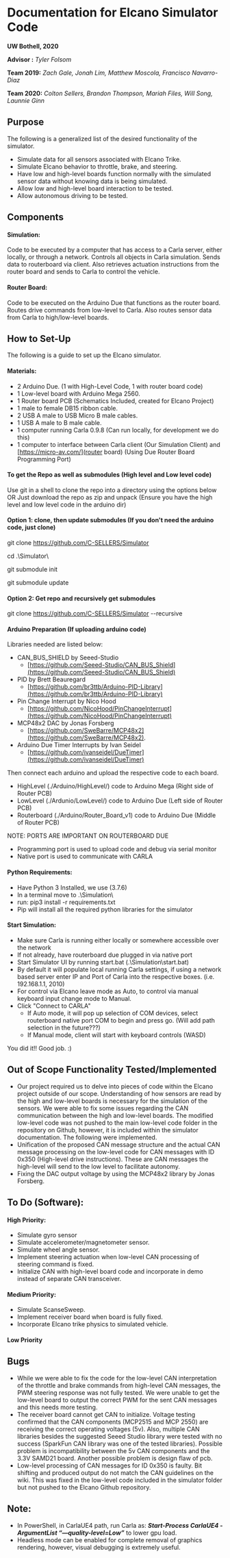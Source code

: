 # Documentation for Elcano Simulator Code

**UW Bothell, 2020**

**Advisor :** *Tyler Folsom*

**Team 2019:** *Zach Gale, Jonah Lim, Matthew Moscola, Francisco Navarro-Diaz*

**Team 2020:** *Colton Sellers, Brandon Thompson, Mariah Files, Will Song, Launnie Ginn*

## Purpose
The following is a generalized list of the desired functionality of the simulator.
 - Simulate data for all sensors associated with Elcano Trike.
 - Simulate Elcano behavior to throttle, brake, and steering.
 - Have low and high-level boards function normally with the simulated sensor data without knowing data is being simulated.
 - Allow low and high-level board interaction to be tested.
 - Allow autonomous driving to be tested.
 
## Components ##

#### Simulation:
Code to be executed by a computer that has access to a Carla server, either locally, or through a network.  Controls all objects in Carla simulation.  Sends data to routerboard via client.  Also retrieves actuation instructions from the router board and sends to Carla to control the vehicle.

#### Router Board:
Code to be executed on the Arduino Due that functions as the router board.  Routes drive commands from low-level to Carla.  Also routes sensor data from Carla to high/low-level boards.


## How to Set-Up ##
The following is a guide to set up the Elcano simulator.

#### Materials: 
- 2 Arduino Due. (1 with High-Level Code, 1 with router board code)
- 1 Low-level board with Arduino Mega 2560.
- 1 Router board PCB (Schematics Included, created for Elcano Project)
- 1 male to female DB15 ribbon cable.
- 2 USB A male to USB Micro B male cables.
- 1 USB A male to B male cable.
- 1 computer running Carla 0.9.8 (Can run locally, for development we do this)
- 1 computer to interface between Carla client (Our Simulation Client) and [https://micro-av.com/](router board) (Using Due Router Board Programming Port)

#### To get the Repo as well as submodules (High level and Low level code)
Use git in a shell to clone the repo into a directory using the options below
OR
Just download the repo as zip and unpack (Ensure you have the high level and low level code in the arduino dir)


#### Option 1: clone, then update submodules (If you don't need the arduino code, just clone)
git clone https://github.com/C-SELLERS/Simulator

cd .\Simulator\

git submodule init

git submodule update


#### Option 2: Get repo and recursively get submodules
git clone https://github.com/C-SELLERS/Simulator --recursive


#### Arduino Preparation (If uploading arduino code)
Libraries needed are listed below:

- CAN_BUS_SHIELD by Seeed-Studio
  - [https://github.com/Seeed-Studio/CAN_BUS_Shield](https://github.com/Seeed-Studio/CAN_BUS_Shield)
- PID by Brett Beauregard
  - [https://github.com/br3ttb/Arduino-PID-Library](https://github.com/br3ttb/Arduino-PID-Library)
- Pin Change Interrupt by Nico Hood
  - [https://github.com/NicoHood/PinChangeInterrupt](https://github.com/NicoHood/PinChangeInterrupt)
- MCP48x2 DAC by Jonas Forsberg
  - [https://github.com/SweBarre/MCP48x2](https://github.com/SweBarre/MCP48x2).
- Arduino Due Timer Interrupts by Ivan Seidel
  - [https://github.com/ivanseidel/DueTimer](https://github.com/ivanseidel/DueTimer)
  
  
Then connect each arduino and upload the respective code to each board. 
   - HighLevel (./Arduino/HighLevel/) code to Arduino Mega (Right side of Router PCB)
   - LowLevel (./Ardunio/LowLevel/) code to Arduino Due (Left side of Router PCB)
   - Routerboard (./Arduino/Router_Board_v1) code to Arduino Due (Middle of Router PCB)

NOTE: PORTS ARE IMPORTANT ON ROUTERBOARD DUE
  - Programming port is used to upload code and debug via serial monitor
  - Native port is used to communicate with CARLA


#### Python Requirements:
- Have Python 3 Installed, we use (3.7.6)
- In a terminal move to .\Simulation\
- run: pip3 install -r requirements.txt
- Pip will install all the required python libraries for the simulator

#### Start Simulation:
- Make sure Carla is running either locally or somewhere accessible over the network
- If not already, have routerboard due plugged in via native port
- Start Simulator UI by running start.bat (.\Simulation\start.bat)
- By default it will populate local running Carla settings, if using a network based server enter IP and Port of Carla into the respective boxes. (i.e. 192.168.1.1, 2010)
- For control via Elcano leave mode as Auto, to control via manual keyboard input change mode to Manual.
- Click "Connect to CARLA"
   - If Auto mode, it will pop up selection of COM devices, select routerboard native port COM to begin and press go. (Will add path selection in the future???)
   - If Manual mode, client will start with keyboard controls (WASD) 

You did it!! Good job. :)

## Out of Scope Functionality Tested/Implemented ##
- Our project required us to delve into pieces of code within the Elcano project outside of our scope.  Understanding of how sensors are read by the high and low-level boards is necessary for the simulation of the sensors.  We were able to fix some issues regarding the CAN communication between the high and low-level boards.  The modified low-level code was not pushed to the main low-level code folder in the repository on Github, however, it is included within the simulator documentation.  The following were implemented.
- Unification of the proposed CAN message structure and the actual CAN message processing on the low-level code for CAN messages with ID 0x350 (High-level drive instructions).  These are CAN messages the high-level will send to the low level to facilitate autonomy.
- Fixing the DAC output voltage by using the MCP48x2 library by Jonas Forsberg.

## To Do (Software): ##
#### High Priority:
- Simulate gyro sensor
- Simulate accelerometer/magnetometer sensor.
- Simulate wheel angle sensor.
- Implement steering actuation when low-level CAN processing of steering command is fixed.
- Initialize CAN with high-level board code and incorporate in demo instead of separate CAN transceiver.
#### Medium Priority:
- Simulate ScanseSweep.
- Implement receiver board when board is fully fixed.
- Incorporate Elcano trike physics to simulated vehicle.
#### Low Priority

## Bugs
- While we were able to fix the code for the low-level CAN interpretation of the throttle and brake commands from high-level CAN messages, the PWM steering response was not fully tested.  We were unable to get the low-level board to output the correct PWM for the sent CAN messages and this needs more testing.
- The receiver board cannot get CAN to initialize.  Voltage testing confirmed that the CAN components (MCP2515 and MCP 2550) are receiving the correct operating voltages (5v).  Also, multiple CAN libraries besides the suggested Seeed Studio library were tested with no success (SparkFun CAN library was one of the tested libraries).  Possible problem is incompatibility between the 5v CAN components and the 3.3V SAMD21 board.  Another possible problem is design flaw of pcb.
- Low-level processing of CAN messages for ID 0x350 is faulty.  Bit shifting and produced output do not match the CAN guidelines on the wiki.  This was fixed in the low-level code included in the simulator folder but not pushed to the Elcano Github repository.

## Note:
- In PowerShell, in CarlaUE4 path, run Carla as: ***Start-Process CarlaUE4 -ArgumentList “—quality-level=Low”*** to lower gpu load.
- Headless mode can be enabled for complete removal of graphics rendering, however, visual debugging is extremely useful.
